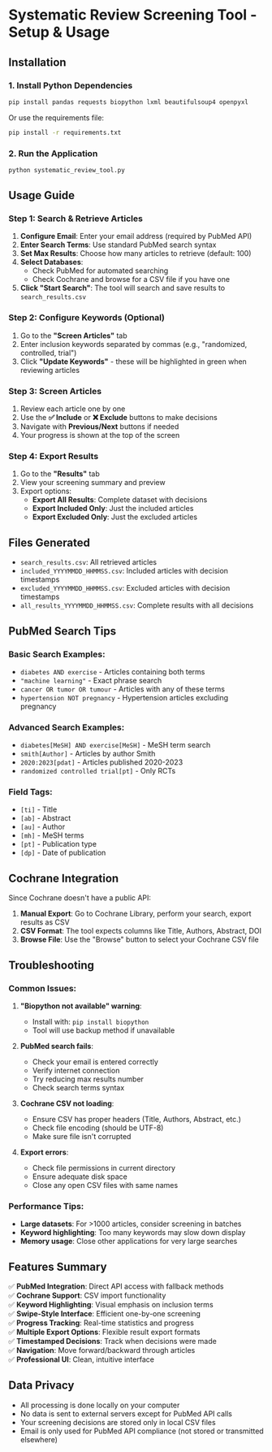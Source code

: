 # Systematic Review Screening Tool - Setup & Usage

## Installation

### 1. Install Python Dependencies
```bash
pip install pandas requests biopython lxml beautifulsoup4 openpyxl
```

Or use the requirements file:
```bash
pip install -r requirements.txt
```

### 2. Run the Application
```bash
python systematic_review_tool.py
```

## Usage Guide

### Step 1: Search & Retrieve Articles

1. **Configure Email**: Enter your email address (required by PubMed API)
2. **Enter Search Terms**: Use standard PubMed search syntax
3. **Set Max Results**: Choose how many articles to retrieve (default: 100)
4. **Select Databases**: 
   - Check PubMed for automated searching
   - Check Cochrane and browse for a CSV file if you have one
5. **Click "Start Search"**: The tool will search and save results to `search_results.csv`

### Step 2: Configure Keywords (Optional)

1. Go to the **"Screen Articles"** tab
2. Enter inclusion keywords separated by commas (e.g., "randomized, controlled, trial")
3. Click **"Update Keywords"** - these will be highlighted in green when reviewing articles

### Step 3: Screen Articles

1. Review each article one by one
2. Use the **✅ Include** or **❌ Exclude** buttons to make decisions
3. Navigate with **Previous/Next** buttons if needed
4. Your progress is shown at the top of the screen

### Step 4: Export Results

1. Go to the **"Results"** tab
2. View your screening summary and preview
3. Export options:
   - **Export All Results**: Complete dataset with decisions
   - **Export Included Only**: Just the included articles
   - **Export Excluded Only**: Just the excluded articles

## Files Generated

- `search_results.csv`: All retrieved articles
- `included_YYYYMMDD_HHMMSS.csv`: Included articles with decision timestamps
- `excluded_YYYYMMDD_HHMMSS.csv`: Excluded articles with decision timestamps
- `all_results_YYYYMMDD_HHMMSS.csv`: Complete results with all decisions

## PubMed Search Tips

### Basic Search Examples:
- `diabetes AND exercise` - Articles containing both terms
- `"machine learning"` - Exact phrase search
- `cancer OR tumor OR tumour` - Articles with any of these terms
- `hypertension NOT pregnancy` - Hypertension articles excluding pregnancy

### Advanced Search Examples:
- `diabetes[MeSH] AND exercise[MeSH]` - MeSH term search
- `smith[Author]` - Articles by author Smith
- `2020:2023[pdat]` - Articles published 2020-2023
- `randomized controlled trial[pt]` - Only RCTs

### Field Tags:
- `[ti]` - Title
- `[ab]` - Abstract  
- `[au]` - Author
- `[mh]` - MeSH terms
- `[pt]` - Publication type
- `[dp]` - Date of publication

## Cochrane Integration

Since Cochrane doesn't have a public API:

1. **Manual Export**: Go to Cochrane Library, perform your search, export results as CSV
2. **CSV Format**: The tool expects columns like Title, Authors, Abstract, DOI
3. **Browse File**: Use the "Browse" button to select your Cochrane CSV file

## Troubleshooting

### Common Issues:

1. **"Biopython not available" warning**:
   - Install with: `pip install biopython`
   - Tool will use backup method if unavailable

2. **PubMed search fails**:
   - Check your email is entered correctly
   - Verify internet connection
   - Try reducing max results number
   - Check search terms syntax

3. **Cochrane CSV not loading**:
   - Ensure CSV has proper headers (Title, Authors, Abstract, etc.)
   - Check file encoding (should be UTF-8)
   - Make sure file isn't corrupted

4. **Export errors**:
   - Check file permissions in current directory
   - Ensure adequate disk space
   - Close any open CSV files with same names

### Performance Tips:

- **Large datasets**: For >1000 articles, consider screening in batches
- **Keyword highlighting**: Too many keywords may slow down display
- **Memory usage**: Close other applications for very large searches

## Features Summary

✅ **PubMed Integration**: Direct API access with fallback methods  
✅ **Cochrane Support**: CSV import functionality  
✅ **Keyword Highlighting**: Visual emphasis on inclusion terms  
✅ **Swipe-Style Interface**: Efficient one-by-one screening  
✅ **Progress Tracking**: Real-time statistics and progress  
✅ **Multiple Export Options**: Flexible result export formats  
✅ **Timestamped Decisions**: Track when decisions were made  
✅ **Navigation**: Move forward/backward through articles  
✅ **Professional UI**: Clean, intuitive interface

## Data Privacy

- All processing is done locally on your computer
- No data is sent to external servers except for PubMed API calls
- Your screening decisions are stored only in local CSV files
- Email is only used for PubMed API compliance (not stored or transmitted elsewhere)

